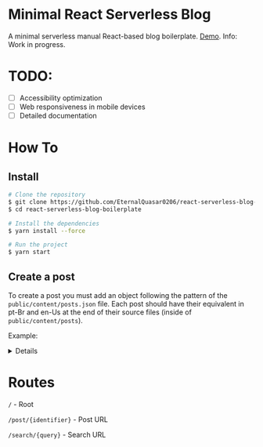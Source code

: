 # Minimal React Serverless Blog
A minimal serverless manual React-based blog boilerplate. <a href="https://peaceful-wescoff-8ed389.netlify.app/">Demo</a>.
Info: Work in progress.

# TODO:

- [ ] Accessibility optimization
- [ ] Web responsiveness in mobile devices
- [ ] Detailed documentation

# How To

## Install

```sh
# Clone the repository
$ git clone https://github.com/EternalQuasar0206/react-serverless-blog-boilerplate
$ cd react-serverless-blog-boilerplate

# Install the dependencies
$ yarn install --force

# Run the project
$ yarn start
```

## Create a post
To create a post you must add an object following the pattern of the `public/content/posts.json` file. Each post
should have their equivalent in pt-Br and en-Us at the end of their source files (inside of `public/content/posts`).

Example:

<details>

<img src="https://i.imgur.com/n9gSvrV.png">
<img src="https://i.imgur.com/jS5n6oz.png">

</details>

# Routes

`/` - Root
<br>

`/post/{identifier}` - Post URL
<br>

`/search/{query}` - Search URL